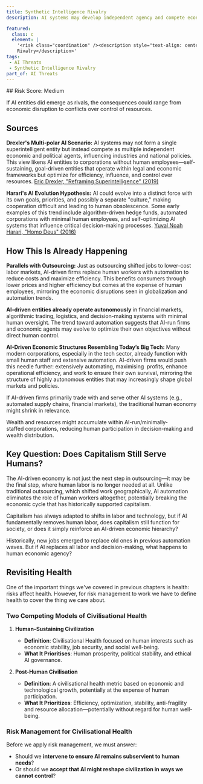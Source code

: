 ```yaml
---
title: Synthetic Intelligence Rivalry
description: AI systems may develop independent agency and compete economically, socially, or politically with human institutions.

featured: 
  class: c
  element: | 
    '<risk class="coordination" /><description style="text-align: center">Synthetic Intelligence 
    Rivalry</description>'
tags:
 - AI Threats
 - Synthetic Intelligence Rivalry
part_of: AI Threats
---
```


<AIThreatIntro fm={frontMatter} />

## Risk Score: Medium

If AI entities did emerge as rivals, the consequences could range from economic disruption to conflicts over control of resources.

## Sources

**Drexler's Multi-polar AI Scenario:** AI systems may not form a single superintelligent entity but instead compete as multiple independent economic and political agents, influencing industries and national policies. This view likens AI entities to corporations without human employees—self-sustaining, goal-driven entities that operate within legal and economic frameworks but optimize for efficiency, influence, and control over resources. [Eric Drexler, "Reframing Superintelligence" (2019)](https://www.fhi.ox.ac.uk/wp-content/uploads/Reframing_Superintelligence_FHI-TR-2019-1.1-1.pdf)

**Harari's AI Evolution Hypothesis:** AI could evolve into a distinct force with its own goals, priorities, and possibly a separate "culture," making cooperation difficult and leading to human obsolescence. Some early examples of this trend include algorithm-driven hedge funds, automated corporations with minimal human employees, and self-optimizing AI systems that influence critical decision-making processes. [Yuval Noah Harari, "Homo Deus" (2016)](https://www.ynharari.com/book/homo-deus/)

## How This Is Already Happening

**Parallels with Outsourcing:** Just as outsourcing shifted jobs to lower-cost labor markets, AI-driven firms replace human workers with automation to reduce costs and maximize efficiency. This benefits consumers through lower prices and higher efficiency but comes at the expense of human employees, mirroring the economic disruptions seen in globalization and automation trends.

**AI-driven entities already operate autonomously** in financial markets, algorithmic trading, logistics, and decision-making systems with minimal human oversight. The trend toward automation suggests that AI-run firms and economic agents may evolve to optimize their own objectives without direct human control.

**AI-Driven Economic Structures Resembling Today’s Big Tech:** Many modern corporations, especially in the tech sector, already function with small human staff and extensive automation. AI-driven firms would push this needle further: extensively automating, maximising  profits, enhance operational efficiency, and work to ensure their own survival, mirroring the structure of highly autonomous entities that may increasingly shape global markets and policies.

If AI-driven firms primarily trade with and serve other AI systems (e.g., automated supply chains, financial markets), the traditional human economy might shrink in relevance.

Wealth and resources might accumulate within AI-run/minimally-staffed corporations, reducing human participation in decision-making and wealth distribution.

## Key Question: Does Capitalism Still Serve Humans?

The AI-driven economy is not just the next step in outsourcing—it may be the final step, where human labor is no longer needed at all. Unlike traditional outsourcing, which shifted work geographically, AI automation eliminates the role of human workers altogether, potentially breaking the economic cycle that has historically supported capitalism.

Capitalism has always adapted to shifts in labor and technology, but if AI fundamentally removes human labor, does capitalism still function for society, or does it simply reinforce an AI-driven economic hierarchy?

Historically, new jobs emerged to replace old ones in previous automation waves. But if AI replaces all labor and decision-making, what happens to human economic agency?

## Revisiting Health

One of the important things we've covered in previous chapters is health: risks affect health. However, for risk management to work we have to define health to cover the thing we care about.

### Two Competing Models of Civilisational Health

1.  **Human-Sustaining Civilization**
    
    - **Definition**: Civilisational Health focused on human interests such as economic stability, job security, and social well-being.
    - **What It Prioritises**: Human prosperity, political stability, and ethical AI governance.
2.  **Post-Human Civilisation**
    
    - **Definition**: A civilisational health metric based on economic and technological growth, potentially at the expense of human participation.
    - **What It Prioritizes**: Efficiency, optimization, stability, anti-fragility and resource allocation—potentially without regard for human well-being.

### Risk Management for Civilisational Health

Before we apply risk management, we must answer:

- Should we **intervene to ensure AI remains subservient to human needs**?
- Or should we **accept that AI might reshape civilization in ways we cannot control**?